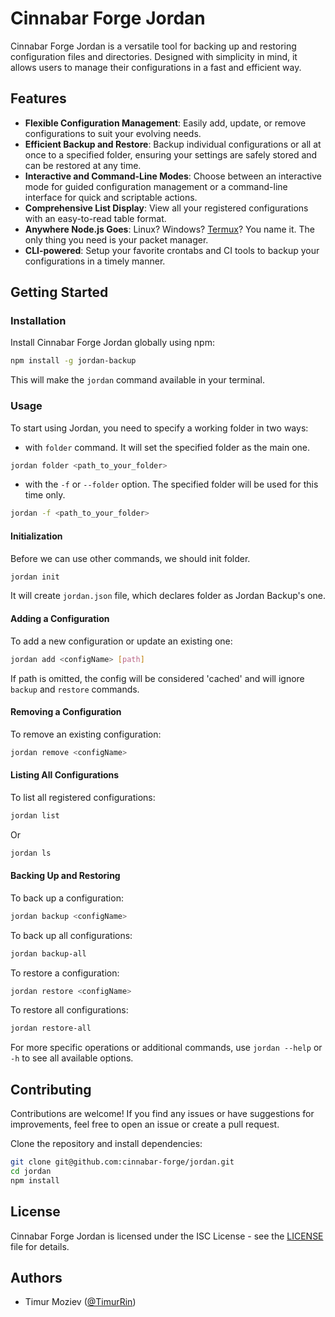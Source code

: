 # Cinnabar Forge Jordan

Cinnabar Forge Jordan is a versatile tool for backing up and restoring configuration files and directories. Designed with simplicity in mind, it allows users to manage their configurations in a fast and efficient way.

## Features

- **Flexible Configuration Management**: Easily add, update, or remove configurations to suit your evolving needs.
- **Efficient Backup and Restore**: Backup individual configurations or all at once to a specified folder, ensuring your settings are safely stored and can be restored at any time.
- **Interactive and Command-Line Modes**: Choose between an interactive mode for guided configuration management or a command-line interface for quick and scriptable actions.
- **Comprehensive List Display**: View all your registered configurations with an easy-to-read table format.
- **Anywhere Node.js Goes**: Linux? Windows? [Termux](https://termux.dev)? You name it. The only thing you need is your packet manager.
- **CLI-powered**: Setup your favorite crontabs and CI tools to backup your configurations in a timely manner.

## Getting Started

### Installation

Install Cinnabar Forge Jordan globally using npm:

```bash
npm install -g jordan-backup
```

This will make the `jordan` command available in your terminal.

### Usage

To start using Jordan, you need to specify a working folder in two ways:

- with `folder` command. It will set the specified folder as the main one.

```bash
jordan folder <path_to_your_folder>
```

- with the `-f` or `--folder` option. The specified folder will be used for this time only.

```bash
jordan -f <path_to_your_folder>
```

#### Initialization

Before we can use other commands, we should init folder.

```bash
jordan init
```

It will create `jordan.json` file, which declares folder as Jordan Backup's one.

#### Adding a Configuration

To add a new configuration or update an existing one:

```bash
jordan add <configName> [path]
```

If path is omitted, the config will be considered 'cached' and will ignore `backup` and `restore` commands.

#### Removing a Configuration

To remove an existing configuration:

```bash
jordan remove <configName>
```

#### Listing All Configurations

To list all registered configurations:

```bash
jordan list
```

Or

```bash
jordan ls
```

#### Backing Up and Restoring

To back up a configuration:

```bash
jordan backup <configName>
```

To back up all configurations:

```bash
jordan backup-all
```

To restore a configuration:

```bash
jordan restore <configName>
```

To restore all configurations:

```bash
jordan restore-all
```

For more specific operations or additional commands, use `jordan --help` or `-h` to see all available options.

## Contributing

Contributions are welcome! If you find any issues or have suggestions for improvements, feel free to open an issue or create a pull request.

Clone the repository and install dependencies:

```bash
git clone git@github.com:cinnabar-forge/jordan.git
cd jordan
npm install
```

## License

Cinnabar Forge Jordan is licensed under the ISC License - see the [LICENSE](LICENSE) file for details.

## Authors

- Timur Moziev ([@TimurRin](https://github.com/TimurRin))
